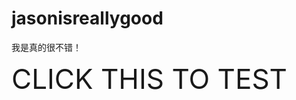 # jasonisreallygood
我是真的很不错！
<!DOCTYPE html>
<html>
  <body>
    <a style="font-size:44px;text-decoration:none;" href="https://nosaj0620.github.io/jasonisreallygood/bob3.html">CLICK THIS TO TEST</a>
  </body>
</html>
